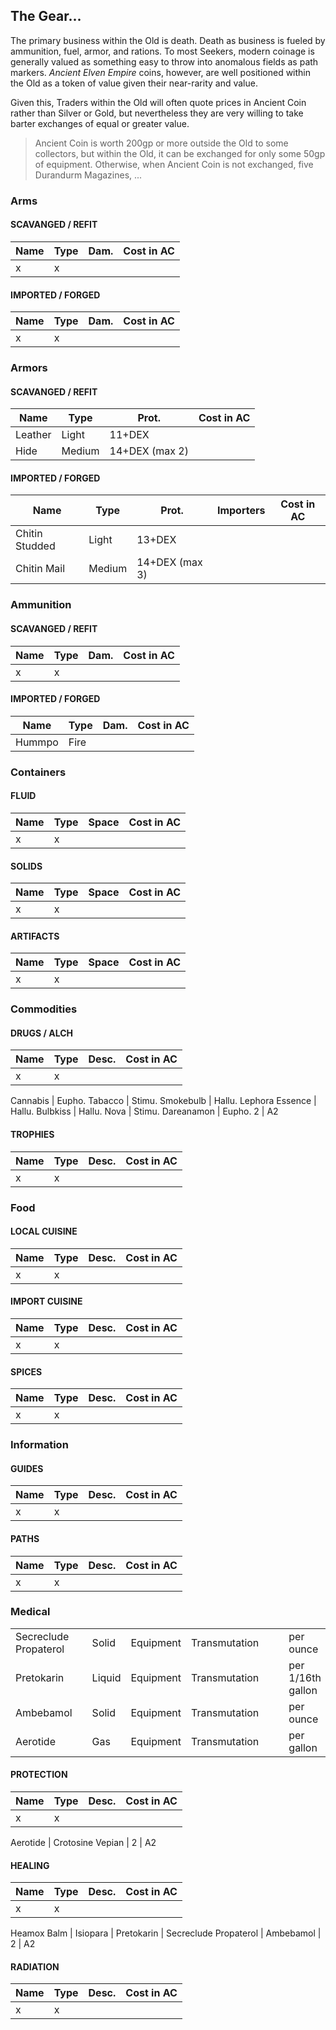 ## The Gear...
The primary business within the Old is death. Death as business is fueled by ammunition, fuel, armor, and rations. To most Seekers, modern coinage is generally valued as something easy to throw into anomalous fields as path markers. *Ancient Elven Empire* coins, however, are well positioned within the Old as a token of value given their near-rarity and value. 

Given this, Traders within the Old will often quote prices in Ancient Coin rather than Silver or Gold, but nevertheless they are very willing to take barter exchanges of equal or greater value.

> Ancient Coin is worth 200gp or more outside the Old to some collectors, but within the Old, it can be exchanged for only some 50gp of equipment.
> Otherwise, when Ancient Coin is not exchanged, five Durandurm Magazines, ...


### Arms
#### SCAVANGED / REFIT
| Name | Type | Dam. | Cost in AC |
| ---- | ---- | ---- | ---------- |
| x    | x    |      |            |

#### IMPORTED / FORGED
| Name | Type | Dam. | Cost in AC |
| ---- | ---- | ---- | ---------- |
| x    | x    |      |            |

### Armors
#### SCAVANGED / REFIT
| Name    | Type   | Prot.          | Cost in AC |
| ------- | ------ | -------------- | ---------- |
| Leather | Light  | 11+DEX         |            |
| Hide    | Medium | 14+DEX (max 2) |            |

#### IMPORTED / FORGED
| Name           | Type   | Prot.          | Importers | Cost in AC |
| -------------- | ------ | -------------- | --------- | ---------- |
| Chitin Studded | Light  | 13+DEX         |           |            |
| Chitin Mail    | Medium | 14+DEX (max 3) |           |            |

### Ammunition
#### SCAVANGED / REFIT
| Name | Type | Dam. | Cost in AC |
| ---- | ---- | ---- | ---------- |
| x    | x    |      |            |

#### IMPORTED / FORGED
| Name   | Type | Dam. | Cost in AC |
| ------ | ---- | ---- | ---------- |
| Hummpo | Fire |      |            |


### Containers
#### FLUID
| Name | Type | Space | Cost in AC |
| ---- | ---- | ----- | ---------- |
| x    | x    |       |            |

#### SOLIDS
| Name | Type | Space | Cost in AC |
| ---- | ---- | ----- | ---------- |
| x    | x    |       |            |

#### ARTIFACTS
| Name | Type | Space | Cost in AC |
| ---- | ---- | ----- | ---------- |
| x    | x    |       |            |

### Commodities
#### DRUGS / ALCH
| Name | Type | Desc. | Cost in AC |
| ---- | ---- | ----- | ---------- |
| x    | x    |       |            |

Cannabis | Eupho.
Tabacco | Stimu.
Smokebulb | Hallu.
Lephora Essence | Hallu.
Bulbkiss | Hallu.
Nova | Stimu.
Dareanamon | Eupho.
2 | A2 
#### TROPHIES
| Name | Type | Desc. | Cost in AC |
| ---- | ---- | ----- | ---------- |
| x    | x    |       |            |

### Food
#### LOCAL CUISINE
| Name | Type | Desc. | Cost in AC |
| ---- | ---- | ----- | ---------- |
| x    | x    |       |            |

#### IMPORT CUISINE
| Name | Type | Desc. | Cost in AC |
| ---- | ---- | ----- | ---------- |
| x    | x    |       |            |

#### SPICES
| Name | Type | Desc. | Cost in AC |
| ---- | ---- | ----- | ---------- |
| x    | x    |       |            |

### Information
#### GUIDES
| Name | Type | Desc. | Cost in AC |
| ---- | ---- | ----- | ---------- |
| x    | x    |       |            |

#### PATHS
| Name | Type | Desc. | Cost in AC |
| ---- | ---- | ----- | ---------- |
| x    | x    |       |            |

### Medical
|                       |     |        |           |               |     |     |                   |
| --------------------- | --- | ------ | --------- | ------------- | --- | --- | ----------------- |
| Secreclude Propaterol |     | Solid  | Equipment | Transmutation |     |     | per ounce         |
| Pretokarin            |     | Liquid | Equipment | Transmutation |     |     | per 1/16th gallon |
| Ambebamol             |     | Solid  | Equipment | Transmutation |     |     | per ounce         |
| Aerotide              |     | Gas    | Equipment | Transmutation |     |     | per gallon        |
#### PROTECTION
| Name | Type | Desc. | Cost in AC |
| ---- | ---- | ----- | ---------- |
| x    | x    |       |            |

Aerotide |
Crotosine Vepian |
2 | A2 
#### HEALING
| Name | Type | Desc. | Cost in AC |
| ---- | ---- | ----- | ---------- |
| x    | x    |       |            |

Heamox Balm |
Isiopara |
Pretokarin |
Secreclude Propaterol |
Ambebamol |
2 | A2 
#### RADIATION
| Name | Type | Desc. | Cost in AC |
| ---- | ---- | ----- | ---------- |
| x    | x    |       |            |
